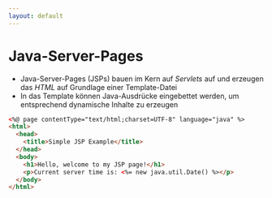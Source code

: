 ```yaml
---
layout: default
---
```


<Footer
    text="☕️ Java-Web-Technologien"
/>

# Java-Server-Pages <SubHeading text="Kurzüberblick"/>

<div class="grid grid-cols-12 gap-6">
<div class="col-span-12">

- Java-Server-Pages (JSPs) bauen im Kern auf _Servlets_ auf und erzeugen das _HTML_ auf Grundlage einer Template-Datei
- In das Template können Java-Ausdrücke eingebettet werden, um entsprechend dynamische Inhalte zu erzeugen

</div>
<div class="col-span-12">

```html
<%@ page contentType="text/html;charset=UTF-8" language="java" %>
<html>
  <head>
    <title>Simple JSP Example</title>
  </head>
  <body>
    <h1>Hello, welcome to my JSP page!</h1>
    <p>Current server time is: <%= new java.util.Date() %></p>
  </body>
</html>
```

</div>
</div>

<PageNumber/>
